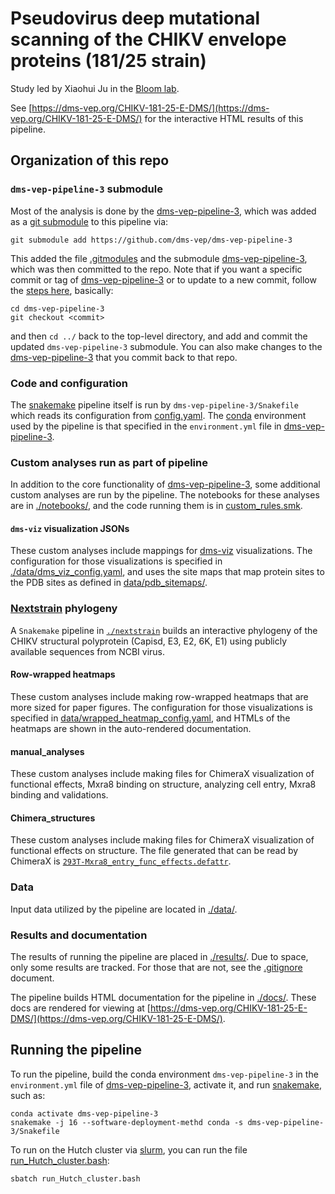 # Pseudovirus deep mutational scanning of the CHIKV envelope proteins (181/25 strain)
Study led by Xiaohui Ju in the [Bloom lab](https://jbloomlab.org/).

See [https://dms-vep.org/CHIKV-181-25-E-DMS/](https://dms-vep.org/CHIKV-181-25-E-DMS/) for the interactive HTML results of this pipeline.

## Organization of this repo

### `dms-vep-pipeline-3` submodule

Most of the analysis is done by the [dms-vep-pipeline-3](https://github.com/dms-vep/dms-vep-pipeline-3), which was added as a [git submodule](https://git-scm.com/book/en/v2/Git-Tools-Submodules) to this pipeline via:

    git submodule add https://github.com/dms-vep/dms-vep-pipeline-3

This added the file [.gitmodules](.gitmodules) and the submodule [dms-vep-pipeline-3](https://github.com/dms-vep/dms-vep-pipeline-3), which was then committed to the repo.
Note that if you want a specific commit or tag of [dms-vep-pipeline-3](https://github.com/dms-vep/dms-vep-pipeline-3) or to update to a new commit, follow the [steps here](https://stackoverflow.com/a/10916398), basically:

    cd dms-vep-pipeline-3
    git checkout <commit>

and then `cd ../` back to the top-level directory, and add and commit the updated `dms-vep-pipeline-3` submodule.
You can also make changes to the [dms-vep-pipeline-3](https://github.com/dms-vep/dms-vep-pipeline-3) that you commit back to that repo.

### Code and configuration
The [snakemake](https://snakemake.readthedocs.io/) pipeline itself is run by `dms-vep-pipeline-3/Snakefile` which reads its configuration from [config.yaml](config.yaml).
The [conda](https://docs.conda.io/) environment used by the pipeline is that specified in the `environment.yml` file in [dms-vep-pipeline-3](https://github.com/dms-vep/dms-vep-pipeline-3).

### Custom analyses run as part of pipeline
In addition to the core functionality of [dms-vep-pipeline-3](https://github.com/dms-vep/dms-vep-pipeline-3), some additional custom analyses are run by the pipeline.
The notebooks for these analyses are in [./notebooks/](notebooks), and the code running them is in [custom_rules.smk](custom_rules.smk).

#### `dms-viz` visualization JSONs
These custom analyses include mappings for [dms-viz](https://dms-viz.github.io/) visualizations.
The configuration for those visualizations is specified in [./data/dms_viz_config.yaml](data/dms_viz_config.yaml), and uses the site maps that map protein sites to the PDB sites as defined in [data/pdb_sitemaps/](data/pdb_sitemaps/).

### [Nextstrain](https://nextstrain.org/) phylogeny
A `Snakemake` pipeline in [`./nextstrain`](./nextstrain/) builds an interactive phylogeny of the CHIKV structural polyprotein (Capisd, E3, E2, 6K, E1) using publicly available sequences from NCBI virus.

#### Row-wrapped heatmaps
These custom analyses include making row-wrapped heatmaps that are more sized for paper figures.
The configuration for those visualizations is specified in [data/wrapped_heatmap_config.yaml](data/wrapped_heatmap_config.yaml), and HTMLs of the heatmaps are shown in the auto-rendered documentation.

#### manual_analyses
These custom analyses include making files for ChimeraX visualization of functional effects, Mxra8 binding on structure, analyzing cell entry, Mxra8 binding and validations.

#### Chimera_structures
These custom analyses include making files for ChimeraX visualization of functional effects on structure.
The file generated that can be read by ChimeraX is [`293T-Mxra8_entry_func_effects.defattr`](manual_analyses/chimera_structures/results/293T-Mxra8_entry_func_effects.defattr).

### Data
Input data utilized by the pipeline are located in [./data/](data). 

### Results and documentation
The results of running the pipeline are placed in [./results/](results).
Due to space, only some results are tracked. For those that are not, see the [.gitignore](.gitignore) document.

The pipeline builds HTML documentation for the pipeline in [./docs/](docs). These docs are rendered for viewing at [https://dms-vep.org/CHIKV-181-25-E-DMS/](https://dms-vep.org/CHIKV-181-25-E-DMS/).

## Running the pipeline
To run the pipeline, build the conda environment `dms-vep-pipeline-3` in the `environment.yml` file of [dms-vep-pipeline-3](https://github.com/dms-vep/dms-vep-pipeline-3), activate it, and run [snakemake](https://snakemake.readthedocs.io/), such as:

    conda activate dms-vep-pipeline-3
    snakemake -j 16 --software-deployment-methd conda -s dms-vep-pipeline-3/Snakefile

To run on the Hutch cluster via [slurm](https://slurm.schedmd.com/), you can run the file [run_Hutch_cluster.bash](run_Hutch_cluster.bash):

    sbatch run_Hutch_cluster.bash
